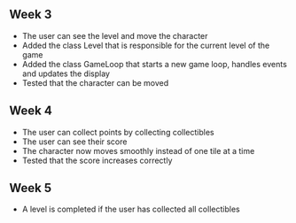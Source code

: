## Week 3

- The user can see the level and move the character
- Added the class Level that is responsible for the current level of the game
- Added the class GameLoop that starts a new game loop, handles events and updates the display
- Tested that the character can be moved

## Week 4

- The user can collect points by collecting collectibles
- The user can see their score
- The character now moves smoothly instead of one tile at a time
- Tested that the score increases correctly

## Week 5

- A level is completed if the user has collected all collectibles

